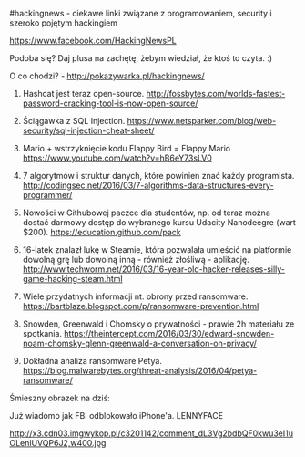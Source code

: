 #hackingnews - ciekawe linki związane z programowaniem, security i szeroko pojętym hackingiem

https://www.facebook.com/HackingNewsPL

Podoba się? Daj plusa na zachętę, żebym wiedział, że ktoś to czyta. :)

O co chodzi? - http://pokazywarka.pl/hackingnews/


1. Hashcat jest teraz open-source.
http://fossbytes.com/worlds-fastest-password-cracking-tool-is-now-open-source/

2. Ściągawka z SQL Injection.
https://www.netsparker.com/blog/web-security/sql-injection-cheat-sheet/

3. Mario + wstrzyknięcie kodu Flappy Bird = Flappy Mario
https://www.youtube.com/watch?v=hB6eY73sLV0

4. 7 algorytmów i struktur danych, które powinien znać każdy programista.
http://codingsec.net/2016/03/7-algorithms-data-structures-every-programmer/

5. Nowości w Githubowej paczce dla studentów, np. od teraz można dostać darmowy dostęp do wybranego kursu Udacity Nanodeegre (wart $200).
https://education.github.com/pack

6. 16-latek znalazł lukę w Steamie, która pozwalała umieścić na platformie dowolną grę lub dowolną inną - również złośliwą - aplikację.
http://www.techworm.net/2016/03/16-year-old-hacker-releases-silly-game-hacking-steam.html

7. Wiele przydatnych informacji nt. obrony przed ransomware.
https://bartblaze.blogspot.com/p/ransomware-prevention.html

8. Snowden, Greenwald i Chomsky o prywatności - prawie 2h materiału ze spotkania.
https://theintercept.com/2016/03/30/edward-snowden-noam-chomsky-glenn-greenwald-a-conversation-on-privacy/

9. Dokładna analiza ransomware Petya.
https://blog.malwarebytes.org/threat-analysis/2016/04/petya-ransomware/


Śmieszny obrazek na dziś:

Już wiadomo jak FBI odblokowało iPhone'a. LENNYFACE

http://x3.cdn03.imgwykop.pl/c3201142/comment_dL3Vg2bdbQF0kwu3eI1uOLenlUVQP6J2,w400.jpg
